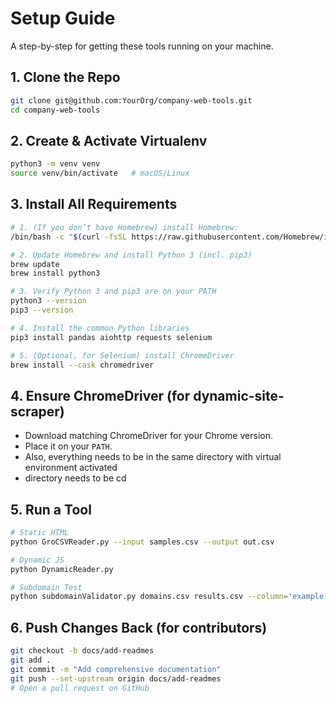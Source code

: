 # Setup Guide

A step-by-step for getting these tools running on your machine.

## 1. Clone the Repo

```bash
git clone git@github.com:YourOrg/company-web-tools.git
cd company-web-tools
```

## 2. Create & Activate Virtualenv

```bash
python3 -m venv venv
source venv/bin/activate   # macOS/Linux
```

## 3. Install All Requirements

```bash
# 1. (If you don’t have Homebrew) install Homebrew:
/bin/bash -c "$(curl -fsSL https://raw.githubusercontent.com/Homebrew/install/HEAD/install.sh)"

# 2. Update Homebrew and install Python 3 (incl. pip3)
brew update
brew install python3

# 3. Verify Python 3 and pip3 are on your PATH
python3 --version
pip3 --version

# 4. Install the common Python libraries
pip3 install pandas aiohttp requests selenium

# 5. (Optional, for Selenium) install ChromeDriver
brew install --cask chromedriver
```

## 4. Ensure ChromeDriver (for dynamic-site-scraper)

- Download matching ChromeDriver for your Chrome version.
- Place it on your `PATH`.
- Also, everything needs to be in the same directory with virtual environment activated
- directory needs to be cd

## 5. Run a Tool

```bash
# Static HTML
python GroCSVReader.py --input samples.csv --output out.csv

# Dynamic JS
python DynamicReader.py

# Subdomain Test
python subdomainValidator.py domains.csv results.csv --column='example subdomain'
```

## 6. Push Changes Back (for contributors)

```bash
git checkout -b docs/add-readmes
git add .
git commit -m "Add comprehensive documentation"
git push --set-upstream origin docs/add-readmes
# Open a pull request on GitHub
```
